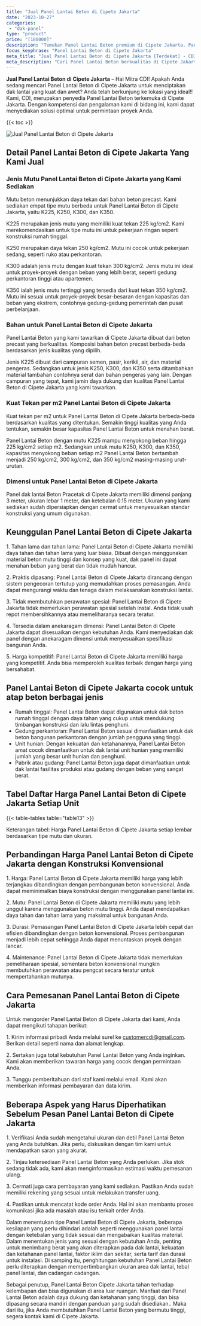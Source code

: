 ```yaml
---
title: "Jual Panel Lantai Beton di Cipete Jakarta"
date: "2023-10-27"
categories:
 - "dak-panel"
type: "product"
price: "[180000]"
description: "Temukan Panel Lantai Beton premium di Cipete Jakarta. Panel Lantai Beton dirancang untuk kebutuhan konstruksi modern dengan performa andalan. Konsultasi gratis."
focus_keyphrase: "Panel Lantai Beton di Cipete Jakarta"
meta_title: "Jual Panel Lantai Beton di Cipete Jakarta [Terdekat] - CDI"
meta_description: "Cari Panel Lantai Beton berkualitas di Cipete Jakarta?. Kami menyediakan Panel Lantai Beton premium untuk pembangunan. Harga terbaik hanya di sini."
---
```


**Jual Panel Lantai Beton di Cipete Jakarta** – Hai Mitra CDI! Apakah Anda sedang mencari Panel Lantai Beton di Cipete Jakarta untuk menciptakan dak lantai yang kuat dan awet? Anda telah berkunjung ke lokasi yang ideal!! Kami, CDI, merupakan penyedia Panel Lantai Beton terkemuka di Cipete Jakarta. Dengan kompetensi dan pengalaman kami di bidang ini, kami dapat menyediakan solusi optimal untuk permintaan proyek Anda.

{{< toc >}}

![Jual Panel Lantai Beton di Cipete Jakarta](/images/dak-panel/dak-panel-29.jpg)

## Detail Panel Lantai Beton di Cipete Jakarta Yang Kami Jual

### Jenis Mutu Panel Lantai Beton di Cipete Jakarta yang Kami Sediakan

Mutu beton menunjukkan daya tekan dari bahan beton precast. Kami sediakan empat tipe mutu berbeda untuk Panel Lantai Beton di Cipete Jakarta, yaitu K225, K250, K300, dan K350.

K225 merupakan jenis mutu yang memiliki kuat tekan 225 kg/cm2. Kami merekomendasikan untuk tipe mutu ini untuk pekerjaan ringan seperti konstruksi rumah tinggal.

K250 merupakan daya tekan 250 kg/cm2. Mutu ini cocok untuk pekerjaan sedang, seperti ruko atau perkantoran.

K300 adalah jenis mutu dengan kuat tekan 300 kg/cm2. Jenis mutu ini ideal untuk proyek-proyek dengan beban yang lebih berat, seperti gedung perkantoran tinggi atau apartemen.

K350 ialah jenis mutu tertinggi yang tersedia dari kuat tekan 350 kg/cm2. Mutu ini sesuai untuk proyek-proyek besar-besaran dengan kapasitas dan beban yang ekstrem, contohnya gedung-gedung pemerintah dan pusat perbelanjaan.

### Bahan untuk Panel Lantai Beton di Cipete Jakarta

Panel Lantai Beton yang kami tawarkan di Cipete Jakarta dibuat dari beton precast yang berkualitas. Komposisi bahan beton precast berbeda-beda berdasarkan jenis kualitas yang dipilih.

Jenis K225 dibuat dari campuran semen, pasir, kerikil, air, dan material pengeras. Sedangkan untuk jenis K250, K300, dan K350 serta ditambahkan material tambahan contohnya serat dan bahan pengeras yang lain. Dengan campuran yang tepat, kami jamin daya dukung dan kualitas Panel Lantai Beton di Cipete Jakarta yang kami tawarkan.

### Kuat Tekan per m2 Panel Lantai Beton di Cipete Jakarta

Kuat tekan per m2 untuk Panel Lantai Beton di Cipete Jakarta berbeda-beda berdasarkan kualitas yang ditentukan. Semakin tinggi kualitas yang Anda tentukan, semakin besar kapasitas Panel Lantai Beton untuk menahan berat.

Panel Lantai Beton dengan mutu K225 mampu menyokong beban hingga 225 kg/cm2 setiap m2. Sedangkan untuk mutu K250, K300, dan K350, kapasitas menyokong beban setiap m2 Panel Lantai Beton bertambah menjadi 250 kg/cm2, 300 kg/cm2, dan 350 kg/cm2 masing-masing urut-urutan.

### Dimensi untuk Panel Lantai Beton di Cipete Jakarta

Panel dak lantai Beton Pracetak di Cipete Jakarta memiliki dimensi panjang 3 meter, ukuran lebar 1 meter, dan ketebalan 0.15 meter. Ukuran yang kami sediakan sudah dipersiapkan dengan cermat untuk menyesuaikan standar konstruksi yang umum digunakan.

## Keunggulan Panel Lantai Beton di Cipete Jakarta

1\.  Tahan lama dan tahan lama: Panel Lantai Beton di Cipete Jakarta memiliki daya tahan dan tahan lama yang luar biasa. Dibuat dengan menggunakan material beton mutu tinggi dan konsep yang kuat, dak panel ini dapat menahan beban yang berat dan tidak mudah hancur.

2\.  Praktis dipasang: Panel Lantai Beton di Cipete Jakarta dirancang dengan sistem pengecoran tertutup yang memudahkan proses pemasangan. Anda dapat mengurangi waktu dan tenaga dalam melaksanakan konstruksi lantai.

3\.  Tidak membutuhkan perawatan spesial: Panel Lantai Beton di Cipete Jakarta tidak memerlukan perawatan spesial setelah instal. Anda tidak usah repot membersihkannya atau memeliharanya secara teratur.

4\.  Tersedia dalam anekaragam dimensi: Panel Lantai Beton di Cipete Jakarta dapat disesuaikan dengan kebutuhan Anda. Kami menyediakan dak panel dengan anekaragam dimensi untuk menyesuaikan spesifikasi bangunan Anda.

5\.  Harga kompetitif: Panel Lantai Beton di Cipete Jakarta memiliki harga yang kompetitif. Anda bisa memperoleh kualitas terbaik dengan harga yang bersahabat.

## Panel Lantai Beton di Cipete Jakarta cocok untuk atap beton berbagai jenis

*   Rumah tinggal: Panel Lantai Beton dapat digunakan untuk dak beton rumah tinggal dengan daya tahan yang cukup untuk mendukung timbangan konstruksi dan lalu lintas penghuni.
*   Gedung perkantoran: Panel Lantai Beton sesuai dimanfaatkan untuk dak beton bangunan perkantoran dengan jumlah pengguna yang tinggi.
*   Unit hunian: Dengan kekuatan dan ketahanannya, Panel Lantai Beton amat cocok dimanfaatkan untuk dak lantai unit hunian yang memiliki jumlah yang besar unit hunian dan penghuni.
*   Pabrik atau gudang: Panel Lantai Beton juga dapat dimanfaatkan untuk dak lantai fasilitas produksi atau gudang dengan beban yang sangat berat.

## Tabel Daftar Harga Panel Lantai Beton di Cipete Jakarta Setiap Unit

{{< table-tables table="table13" >}}

Keterangan tabel: Harga Panel Lantai Beton di Cipete Jakarta setiap lembar berdasarkan tipe mutu dan ukuran.

## Perbandingan Harga Panel Lantai Beton di Cipete Jakarta dengan Konstruksi Konvensional

1\.  Harga: Panel Lantai Beton di Cipete Jakarta memiliki harga yang lebih terjangkau dibandingkan dengan pembangunan beton konvensional. Anda dapat meminimalkan biaya konstruksi dengan menggunakan panel lantai ini.

2\.  Mutu: Panel Lantai Beton di Cipete Jakarta memiliki mutu yang lebih unggul karena menggunakan beton mutu tinggi. Anda dapat mendapatkan daya tahan dan tahan lama yang maksimal untuk bangunan Anda.

3\.  Durasi: Pemasangan Panel Lantai Beton di Cipete Jakarta lebih cepat dan efisien dibandingkan dengan beton konvensional. Proses pembangunan menjadi lebih cepat sehingga Anda dapat menuntaskan proyek dengan lancar.

4\.  Maintenance: Panel Lantai Beton di Cipete Jakarta tidak memerlukan pemeliharaan spesial, sementara beton konvensional mungkin membutuhkan perawatan atau pengcat secara teratur untuk mempertahankan mutunya.

## Cara Pemesanan Panel Lantai Beton di Cipete Jakarta

Untuk mengorder Panel Lantai Beton di Cipete Jakarta dari kami, Anda dapat mengikuti tahapan berikut:

1\.  Kirim informasi pribadi Anda melalui surel ke customercdi@gmail.com. Berikan detail seperti nama dan alamat lengkap.

2\.  Sertakan juga total kebutuhan Panel Lantai Beton yang Anda inginkan. Kami akan memberikan tawaran harga yang cocok dengan permintaan Anda.

3\.  Tunggu pemberitahuan dari staf kami melalui email. Kami akan memberikan informasi pembayaran dan data kirim.

## Beberapa Aspek yang Harus Diperhatikan Sebelum Pesan Panel Lantai Beton di Cipete Jakarta

1\.  Verifikasi Anda sudah mengetahui ukuran dan detil Panel Lantai Beton yang Anda butuhkan. Jika perlu, diskusikan dengan tim kami untuk mendapatkan saran yang akurat.

2\.  Tinjau ketersediaan Panel Lantai Beton yang Anda perlukan. Jika stok sedang tidak ada, kami akan menginformasikan estimasi waktu pemesanan ulang.

3\.  Cermati juga cara pembayaran yang kami sediakan. Pastikan Anda sudah memiliki rekening yang sesuai untuk melakukan transfer uang.

4\.  Pastikan untuk mencatat kode order Anda. Hal ini akan membantu proses komunikasi jika ada masalah atau isu terkait order Anda.

Dalam menentukan tipe Panel Lantai Beton di Cipete Jakarta, beberapa kesilapan yang perlu dihindari adalah seperti menggunakan panel lantai dengan ketebalan yang tidak sesuai dan mengabaikan kualitas material. Dalam menentukan jenis yang sesuai dengan kebutuhan Anda, penting untuk menimbang berat yang akan diterapkan pada dak lantai, kekuatan dan ketahanan panel lantai, faktor iklim dan sekitar, serta tarif dan durasi untuk instalasi. Di samping itu, penghitungan kebutuhan Panel Lantai Beton perlu diterapkan dengan mempertimbangkan ukuran area dak lantai, tebal panel lantai, dan cadangan cadangan.

Sebagai penutup, Panel Lantai Beton Cipete Jakarta tahan terhadap kelembapan dan bisa digunakan di area luar ruangan. Manfaat dari Panel Lantai Beton adalah daya dukung dan ketahanan yang tinggi, dan bisa dipasang secara mandiri dengan panduan yang sudah disediakan.. Maka dari itu, jika Anda membutuhkan Panel Lantai Beton yang bermutu tinggi, segera kontak kami di Cipete Jakarta.